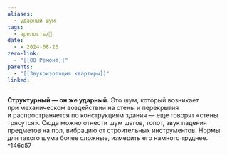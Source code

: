 ```yaml
---
aliases:
  - ударный шум
tags:
  - зрелость/🌱
date:
  - - 2024-08-26
zero-link:
  - "[[00 Ремонт]]"
parents:
  - "[[Звукоизоляция квартиры]]"
linked:
---
```

**Структурный — он же ударный.** Это шум, который возникает при механическом воздействии на стены и перекрытия и распространяется по конструкциям здания — еще говорят «стены трясутся». Сюда можно отнести шум шагов, топот, звук падения предметов на пол, вибрацию от строительных инструментов. Нормы для такого шума более сложные, измерить его намного труднее. ^146c57